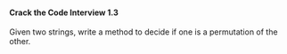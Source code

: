 #### Crack the Code Interview 1.3
Given two strings, write a method to decide if one is a permutation of the other.

